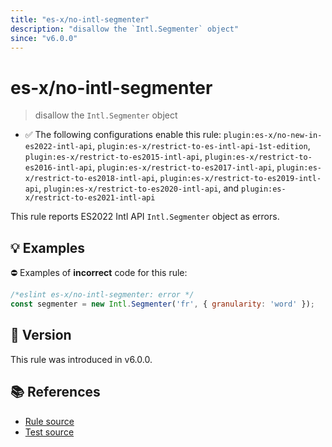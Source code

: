 ```yaml
---
title: "es-x/no-intl-segmenter"
description: "disallow the `Intl.Segmenter` object"
since: "v6.0.0"
---
```


# es-x/no-intl-segmenter
> disallow the `Intl.Segmenter` object

- ✅ The following configurations enable this rule: `plugin:es-x/no-new-in-es2022-intl-api`, `plugin:es-x/restrict-to-es-intl-api-1st-edition`, `plugin:es-x/restrict-to-es2015-intl-api`, `plugin:es-x/restrict-to-es2016-intl-api`, `plugin:es-x/restrict-to-es2017-intl-api`, `plugin:es-x/restrict-to-es2018-intl-api`, `plugin:es-x/restrict-to-es2019-intl-api`, `plugin:es-x/restrict-to-es2020-intl-api`, and `plugin:es-x/restrict-to-es2021-intl-api`

This rule reports ES2022 Intl API `Intl.Segmenter` object as errors.

## 💡 Examples

⛔ Examples of **incorrect** code for this rule:

<eslint-playground type="bad">

```js
/*eslint es-x/no-intl-segmenter: error */
const segmenter = new Intl.Segmenter('fr', { granularity: 'word' });
```

</eslint-playground>

## 🚀 Version

This rule was introduced in v6.0.0.

## 📚 References

- [Rule source](https://github.com/eslint-community/eslint-plugin-es-x/blob/master/lib/rules/no-intl-segmenter.js)
- [Test source](https://github.com/eslint-community/eslint-plugin-es-x/blob/master/tests/lib/rules/no-intl-segmenter.js)
